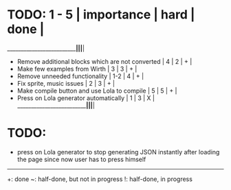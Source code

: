 # TODO: 1 - 5                                      | importance |  hard  | done |
___________________________________________________|____________|________|______|
- Remove additional blocks which are not converted |     4      |    2   |  +   |
- Make few examples from Wirth                     |     3      |    3   |  +   |
- Remove unneeded functionality                    |    1-2     |    4   |  +   |
- Fix sprite, music issues                         |     2      |    3   |  +   |
- Make compile button and use Lola to compile      |     5      |    5   |  +   | 
- Press on Lola generator automatically            |     1      |    3   |  X   |
___________________________________________________|____________|________|______|

# TODO:
- press on Lola generator to stop generating JSON instantly after loading the page since now user has to press himself
--------------------------------
+: done
~: half-done, but not in progress
!: half-done, in progress

